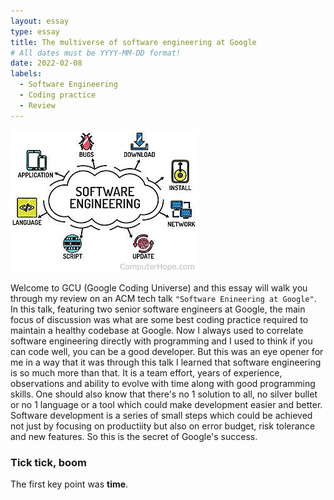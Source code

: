 ```yaml
---
layout: essay
type: essay
title: The multiverse of software engineering at Google
# All dates must be YYYY-MM-DD format!
date: 2022-02-08
labels:
  - Software Engineering
  - Coding practice
  - Review
---
```


<img class="ui medium right floated rounded image" src="../images/software-engineering.jpg">

Welcome to GCU (Google Coding Universe) and this essay will walk you through my review on an ACM tech talk `"Software Enineering at Google"`. In this talk, featuring two senior software engineers at Google, the main focus of discussion was what are some best coding practice required to maintain a healthy codebase at Google. Now I always used to correlate software engineering directly with programming and I used to think if you can code well, you can be a good developer. But this was an eye opener for me in a way that it was through this talk I learned that software engineering is so much more than that. It is a team effort, years of experience, observations and ability to evolve with time along with good programming skills. One should also know that there's no 1 solution to all, no silver bullet or no 1 language or a tool which could make development easier and better. Software development is a series of small steps which could be achieved not just by focusing on productiity but also on error budget, risk tolerance and new features. So this is the secret of Google's success.

### Tick tick, boom

The first key point was **time**.
